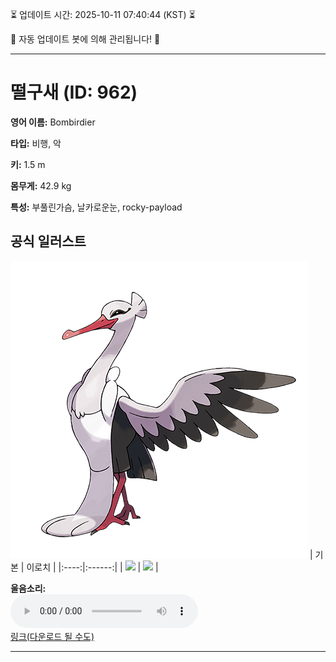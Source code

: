 
⏳ 업데이트 시간: 2025-10-11 07:40:44 (KST) ⏳

🤖 자동 업데이트 봇에 의해 관리됩니다! 🤖

---

# 떨구새 (ID: 962)
**영어 이름:** Bombirdier

**타입:** 비행, 악

**키:** 1.5 m

**몸무게:** 42.9 kg

**특성:** 부풀린가슴, 날카로운눈, rocky-payload

## 공식 일러스트
![](https://raw.githubusercontent.com/PokeAPI/sprites/master/sprites/pokemon/other/official-artwork/962.png)
| 기본 | 이로치 |
|:----:|:------:|
| <img src="http://play.pokemonshowdown.com/sprites/ani/bombirdier.gif" width="200"> | <img src="http://play.pokemonshowdown.com/sprites/ani-shiny/bombirdier.gif" width="200"> |

**울음소리:**<br><audio controls src="https://raw.githubusercontent.com/PokeAPI/cries/main/cries/pokemon/latest/962.ogg"></audio><br> [링크(다운로드 될 수도)](https://raw.githubusercontent.com/PokeAPI/cries/main/cries/pokemon/latest/962.ogg)


---
